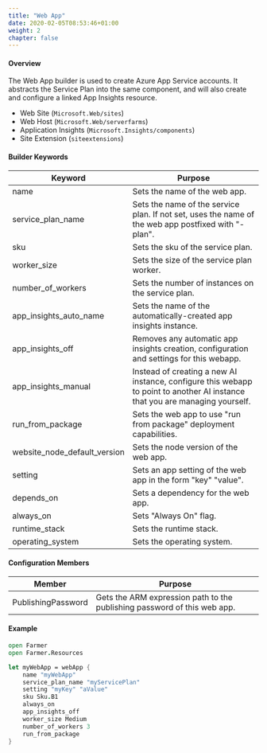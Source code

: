 ```yaml
---
title: "Web App"
date: 2020-02-05T08:53:46+01:00
weight: 2
chapter: false
---
```


#### Overview
The Web App builder is used to create Azure App Service accounts. It abstracts the Service Plan into the same component, and will also create and configure a linked App Insights resource.

* Web Site (`Microsoft.Web/sites`)
* Web Host (`Microsoft.Web/serverfarms`)
* Application Insights (`Microsoft.Insights/components`)
* Site Extension (`siteextensions`)

#### Builder Keywords

| Keyword | Purpose |
|-|-|
| name | Sets the name of the web app. |
| service_plan_name | Sets the name of the service plan. If not set, uses the name of the web app postfixed with "-plan". |
| sku | Sets the sku of the service plan. |
| worker_size | Sets the size of the service plan worker. |
| number_of_workers | Sets the number of instances on the service plan. |
| app_insights_auto_name | Sets the name of the automatically-created app insights instance. |
| app_insights_off | Removes any automatic app insights creation, configuration and settings for this webapp. |
| app_insights_manual | Instead of creating a new AI instance, configure this webapp to point to another AI instance that you are managing yourself. |
| run_from_package | Sets the web app to use "run from package" deployment capabilities. |
| website_node_default_version | Sets the node version of the web app. |
| setting | Sets an app setting of the web app in the form "key" "value". |
| depends_on | Sets a dependency for the web app. |
| always_on | Sets "Always On" flag. |
| runtime_stack | Sets the runtime stack. |
| operating_system | Sets the operating system. |

#### Configuration Members

| Member | Purpose |
|-|-|
| PublishingPassword | Gets the ARM expression path to the publishing password of this web app. |

#### Example

```fsharp
open Farmer
open Farmer.Resources

let myWebApp = webApp {
    name "myWebApp"
    service_plan_name "myServicePlan"
    setting "myKey" "aValue"
    sku Sku.B1
    always_on
    app_insights_off
    worker_size Medium
    number_of_workers 3
    run_from_package
}
```